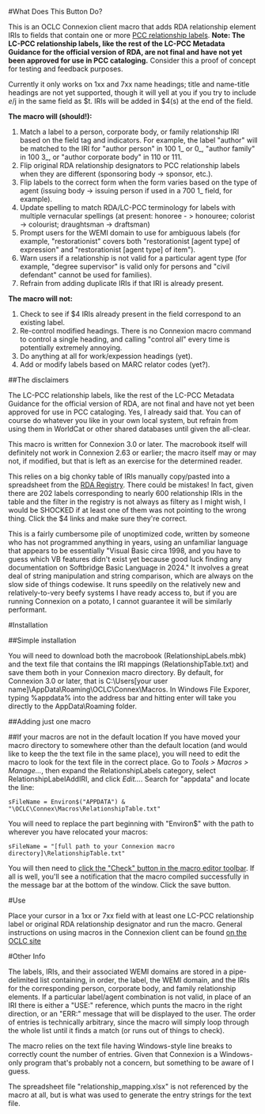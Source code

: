 #What Does This Button Do?

This is an OCLC Connexion client macro that adds RDA relationship element IRIs to fields that contain one or more [PCC relationship labels](https://www.loc.gov/aba/rda/mgd/relationshipLabels/index.html). **Note: The LC-PCC relationship labels, like the rest of the LC-PCC Metadata Guidance for the official version of RDA, are not final and have not yet been approved for use in PCC cataloging.** Consider this a proof of concept for testing and feedback purposes.

Currently it only works on 1xx and 7xx name headings; title and name-title headings are not yet supported, though it will yell at you if you try to include $e/$j in the same field as $t. IRIs will be added in $4(s) at the end of the field.

**The macro will (should!):**

1. Match a label to a person, corporate body, or family relationship IRI based on the field tag and indicators. For example, the label "author" will be matched to the IRI for "author person" in 100 1_ or 0_, "author family" in 100 3_, or "author corporate body" in 110 or 111.
2. Flip original RDA relationship designators to PCC relationship labels when they are different (sponsoring body -> sponsor, etc.).
3. Flip labels to the correct form when the form varies based on the type of agent (issuing body -> issuing person if used in a 700 1_ field, for example).
4. Update spelling to match RDA/LC-PCC terminology for labels with multiple vernacular spellings (at present: honoree - > honouree; colorist -> colourist; draughtsman -> draftsman)
5. Prompt users for the WEMI domain to use for ambiguous labels (for example, "restorationist" covers both "restorationist [agent type] of expression" and "restorationist [agent type] of item").
6. Warn users if a relationship is not valid for a particular agent type (for example, "degree supervisor" is valid only for persons and "civil defendant" cannot be used for families).
7. Refrain from adding duplicate IRIs if that IRI is already present.

**The macro will not:**
 
1. Check to see if $4 IRIs already present in the field correspond to an existing label.
2. Re-control modified headings. There is no Connexion macro command to control a single heading, and calling "control all" every time is potentially extremely annoying.
3. Do anything at all for work/expession headings (yet).
4. Add or modify labels based on MARC relator codes (yet?).

##The disclaimers

The LC-PCC relationship labels, like the rest of the LC-PCC Metadata Guidance for the official version of RDA, are not final and have not yet been approved for use in PCC cataloging. Yes, I already said that. You can of course do whatever you like in your own local system, but refrain from using them in WorldCat or other shared databases until given the all-clear.

This macro is written for Connexion 3.0 or later. The macrobook itself will definitely not work in Connexion 2.63 or earlier; the macro itself may or may not, if modified, but that is left as an exercise for the determined reader.

This relies on a big chonky table of IRIs manually copy/pasted into a spreadsheet from the [RDA Registry](https://rdaregistry.info). There could be mistakes! In fact, given there are 202 labels corresponding to nearly 600 relationship IRIs in the table and the filter in the registry is not always as filtery as I might wish, I would be SHOCKED if at least one of them was not pointing to the wrong thing. Click the $4 links and make sure they're correct.

This is a fairly cumbersome pile of unoptimized code, written by someone who has not programmed anything in years, using an unfamiliar language that appears to be essentially "Visual Basic circa 1998, and you have to guess which VB features didn't exist yet because good luck finding any documentation on Softbridge Basic Language in 2024."  It involves a great deal of string manipulation and string comparison, which are always on the slow side of things codewise. It runs speedily on the relatively new and relatively-to-very beefy systems I have ready access to, but if you are running Connexion on a potato, I cannot guarantee it will be similarly performant.

#Installation

##Simple installation

You will need to download both the macrobook (RelationshipLabels.mbk) and the text file that contains the IRI mappings (RelationshipTable.txt) and save them both in your Connexion macro directory. By default, for Connexion 3.0 or later, that is C:\Users\[your user name]\AppData\Roaming\OCLC\Connex\Macros. In Windows File Exporer, typing %appdata% into the address bar and hitting enter will take you directly to the AppData\Roaming folder.

##Adding just one macro



##If your macros are not in the default location
If you have moved your macro directory to somewhere other than the default location (and would like to keep the the text file in the same place), you will need to edit the macro to look for the text file in the correct place. Go to *Tools > Macros > Manage...*, then expand the RelationshipLabels category, select RelationshipLabelAddIRI, and click *Edit...*. Search for "appdata" and locate the line:

```
sFileName = Environ$("APPDATA") & "\OCLC\Connex\Macros\RelationshipTable.txt"
```

You will need to replace the part beginning with "Environ$" with the path to wherever you have relocated your macros:

```
sFileName = "[full path to your Connexion macro directory]\RelationshipTable.txt"
```

You will then need to [click the "Check" button in the macro editor toolbar](https://help.oclc.org/Metadata_Services/Connexion/Connexion_client/Connexion_client_basics/Use_macros/Use_Connexion_client_macros/10Create_Connexion_client_macros#Check_macro_syntax). If all is well, you'll see a notification that the macro compiled successfully in the message bar at the bottom of the window. Click the save button.

#Use

Place your cursor in a 1xx or 7xx field with at least one LC-PCC relationship label or original RDA relationship designator and run the macro. General instructions on using macros in the Connexion client can be found [on the OCLC site](https://help.oclc.org/Metadata_Services/Connexion/Connexion_client/Connexion_client_basics/Use_macros/Use_Connexion_client_macros/20Work_with_Connexion_client_macros#Run_macros)

#Other Info

The labels, IRIs, and their associated WEMI domains are stored in a pipe-delimited list containing, in order, the label, the WEMI domain, and the IRIs for the corresponding person, corporate body, and family relationship elements. If a particular label/agent combination is not valid, in place of an IRI there is either a "USE:" reference, which punts the macro in the right direction, or an "ERR:" message that will be displayed to the user. The order of entries is technically arbitrary, since the macro will simply loop through the whole list until it finds a match (or runs out of things to check).

The macro relies on the text file having Windows-style line breaks to correctly count the number of entries. Given that Connexion is a Windows-only program that's probably not a concern, but something to be aware of I guess.

The spreadsheet file "relationship_mapping.xlsx" is not referenced by the macro at all, but is what was used to generate the entry strings for the text file.